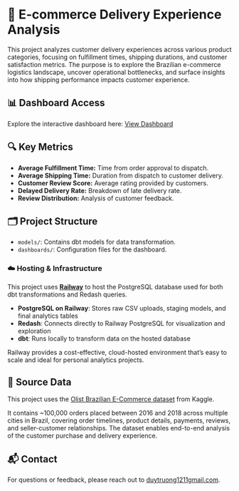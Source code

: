 # 🛒 E-commerce Delivery Experience Analysis

This project analyzes customer delivery experiences across various product categories, focusing on fulfillment times, shipping durations, and customer satisfaction metrics. The purpose is to explore the Brazilian e-commerce logistics landscape, uncover operational bottlenecks, and surface insights into how shipping performance impacts customer experience.


## 📊 Dashboard Access

Explore the interactive dashboard here: [View Dashboard](https://server-production-e214.up.railway.app/public/dashboards/aLqRQMYMN1E7eO9FjE9BgtZDq0tebK49YouUY50F?org_slug=default)

## 🔍 Key Metrics

- **Average Fulfillment Time:** Time from order approval to dispatch.
- **Average Shipping Time:** Duration from dispatch to customer delivery.
- **Customer Review Score:** Average rating provided by customers.
- **Delayed Delivery Rate:** Breakdown of late delivery rate.
- **Review Distribution:** Analysis of customer feedback.

## 🗂️ Project Structure

- `models/`: Contains dbt models for data transformation.
- `dashboards/`: Configuration files for the dashboard.

### ☁️ Hosting & Infrastructure

This project uses **[Railway](https://railway.app/)** to host the PostgreSQL database used for both dbt transformations and Redash queries.

- **PostgreSQL on Railway**: Stores raw CSV uploads, staging models, and final analytics tables
- **Redash**: Connects directly to Railway PostgreSQL for visualization and exploration
- **dbt**: Runs locally to transform data on the hosted database

Railway provides a cost-effective, cloud-hosted environment that’s easy to scale and ideal for personal analytics projects.

## 📂 Source Data

This project uses the [Olist Brazilian E-Commerce dataset](https://www.kaggle.com/datasets/olistbr/brazilian-ecommerce) from Kaggle.

It contains ~100,000 orders placed between 2016 and 2018 across multiple cities in Brazil, covering order timelines, product details, payments, reviews, and seller-customer relationships. The dataset enables end-to-end analysis of the customer purchase and delivery experience.

## 📬 Contact

For questions or feedback, please reach out to [duytruong1211gmail.com](mailto:duytruong1211gmail.com).
